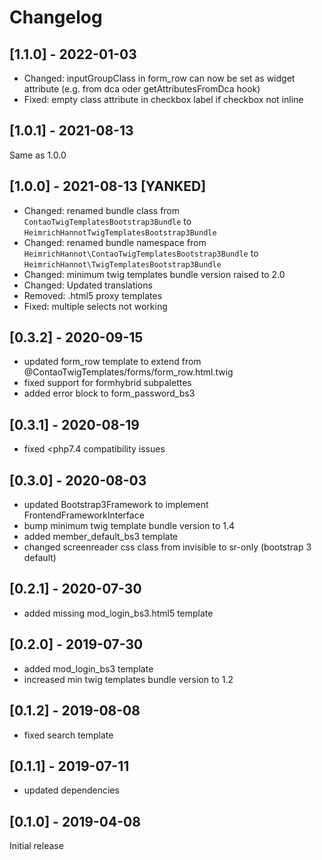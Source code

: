 # Changelog

## [1.1.0] - 2022-01-03
- Changed: inputGroupClass in form_row can now be set as widget attribute (e.g. from dca oder getAttributesFromDca hook)
- Fixed: empty class attribute in checkbox label if checkbox not inline

## [1.0.1] - 2021-08-13
Same as 1.0.0

## [1.0.0] - 2021-08-13 [YANKED]
- Changed: renamed bundle class from `ContaoTwigTemplatesBootstrap3Bundle` to `HeimrichHannotTwigTemplatesBootstrap3Bundle`
- Changed: renamed bundle namespace from `HeimrichHannot\ContaoTwigTemplatesBootstrap3Bundle` to `HeimrichHannot\TwigTemplatesBootstrap3Bundle`
- Changed: minimum twig templates bundle version raised to 2.0
- Changed: Updated translations
- Removed: .html5 proxy templates
- Fixed: multiple selects not working

## [0.3.2] - 2020-09-15
- updated form_row template to extend from @ContaoTwigTemplates/forms/form_row.html.twig
- fixed support for formhybrid subpalettes
- added error block to form_password_bs3

## [0.3.1] - 2020-08-19
- fixed <php7.4 compatibility issues

## [0.3.0] - 2020-08-03
- updated Bootstrap3Framework to implement FrontendFrameworkInterface 
- bump minimum twig template bundle version to 1.4
- added member_default_bs3 template
- changed screenreader css class from invisible to sr-only (bootstrap 3 default)

## [0.2.1] - 2020-07-30
- added missing mod_login_bs3.html5 template

## [0.2.0] - 2019-07-30
- added mod_login_bs3 template
- increased min twig templates bundle version to 1.2

## [0.1.2] - 2019-08-08

- fixed search template

## [0.1.1] - 2019-07-11

- updated dependencies

## [0.1.0] - 2019-04-08

Initial release